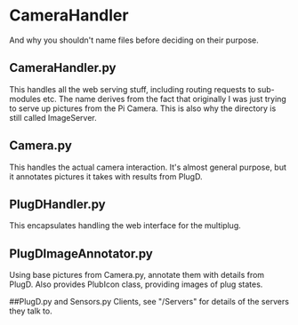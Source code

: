 # CameraHandler
And why you shouldn't name files before deciding on their purpose.

## CameraHandler.py
This handles all the web serving stuff, including routing requests to
sub-modules etc. The name derives from the fact that originally I was
just trying to serve up pictures from the Pi Camera. This is also why
the directory is still called ImageServer.

## Camera.py
This handles the actual camera interaction. It's almost general
purpose, but it annotates pictures it takes with results from PlugD.

## PlugDHandler.py
This encapsulates handling the web interface for the multiplug.

## PlugDImageAnnotator.py
Using base pictures from Camera.py, annotate them with details from
PlugD. Also provides PlubIcon class, providing images of plug states.

##PlugD.py and Sensors.py
Clients, see "/Servers" for details of the servers they talk to.
